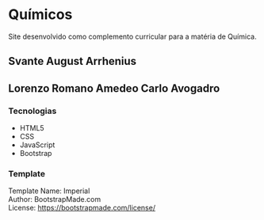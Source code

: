 # Químicos
Site desenvolvido como complemento curricular para a matéria de Química.

## Svante August Arrhenius
## Lorenzo Romano Amedeo Carlo Avogadro 

### Tecnologias
  - HTML5
  - CSS
  - JavaScript 
  - Bootstrap 

### Template
 Template Name: Imperial <br>
 Author: BootstrapMade.com <br>
 License: <a> https://bootstrapmade.com/license/ </a> 

